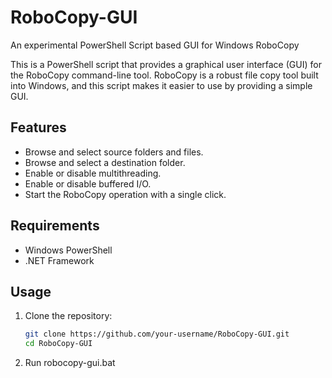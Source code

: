# RoboCopy-GUI
An experimental PowerShell Script based GUI for Windows RoboCopy

This is a PowerShell script that provides a graphical user interface (GUI) for the RoboCopy command-line tool. RoboCopy is a robust file copy tool built into Windows, and this script makes it easier to use by providing a simple GUI.

## Features

- Browse and select source folders and files.
- Browse and select a destination folder.
- Enable or disable multithreading.
- Enable or disable buffered I/O.
- Start the RoboCopy operation with a single click.

## Requirements

- Windows PowerShell
- .NET Framework

## Usage

1. Clone the repository:
    ```sh
    git clone https://github.com/your-username/RoboCopy-GUI.git
    cd RoboCopy-GUI
    ```

2. Run robocopy-gui.bat

